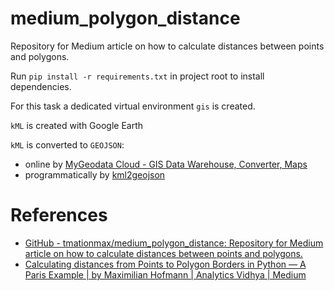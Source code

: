 # medium_polygon_distance
Repository for Medium article on how to calculate distances between points and polygons.

Run `pip install -r requirements.txt` in project root to install dependencies.

For this task a dedicated virtual environment `gis` is created.

`kML` is created with Google Earth

`kML` is converted to `GEOJSON`:

- online by [MyGeodata Cloud - GIS Data Warehouse, Converter, Maps](https://mygeodata.cloud/)
- programmatically by [kml2geojson](https://gitlab.com/mrcagney/kml2geojson)

# References

* [GitHub - tmationmax/medium_polygon_distance: Repository for Medium article on how to calculate distances between points and polygons.](https://github.com/tmationmax/medium_polygon_distance)
* [Calculating distances from Points to Polygon Borders in Python — A Paris Example | by Maximilian Hofmann | Analytics Vidhya | Medium](https://medium.com/analytics-vidhya/calculating-distances-from-points-to-polygon-borders-in-python-a-paris-example-3b597e1ea291)